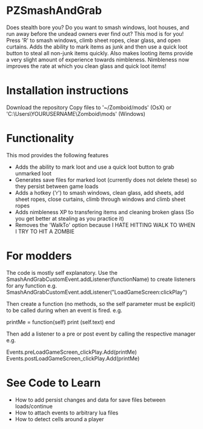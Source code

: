 # PZSmashAndGrab
Does stealth bore you? Do you want to smash windows, loot houses, and run away before the undead owners ever find out? This mod is for you! Press 'R' to smash windows, climb sheet ropes, clear glass, and open curtains. Adds the ability to mark items as junk and then use a quick loot button to steal all non-junk items quickly. Also makes looting items provide a very slight amount of experience towards nimbleness. Nimbleness now improves the rate at which you clean glass and quick loot items!

# Installation instructions
Download the repository
Copy files to '~/Zomboid/mods'  (OsX) or 'C:\Users\YOURUSERNAME\Zomboid\mods' (Windows)

# Functionality
This mod provides the following features

- Adds the ability to mark loot and use a quick loot button to grab unmarked loot
- Generates save files for marked loot (currently does not delete these) so they persist between game loads
- Adds a hotkey ('r') to smash windows, clean glass, add sheets, add sheet ropes, close curtains, climb through windows and climb sheet ropes
- Adds nimbleness XP to transfering items and cleaning broken glass (So you get better at stealing as you practice it)
- Removes the 'WalkTo' option because I HATE HITTING WALK TO WHEN I TRY TO HIT A ZOMBIE

# For modders
The code is mostly self explanatory. Use the SmashAndGrabCustomEvent.addListener(functionName) to create listeners for any function
e.g. SmashAndGrabCustomEvent.addListener("LoadGameScreen:clickPlay")

Then create a function (no methods, so the self parameter must be explicit) to be called during when an event is fired. e.g.

printMe = function(self) 
    print (self.text)
end

Then add a listener to a pre or post event by calling the respective manager e.g.

Events.preLoadGameScreen_clickPlay.Add(printMe)
Events.postLoadGameScreen_clickPlay.Add(printMe)

# See Code to Learn
- How to add persist changes and data for save files between loads/continue
- How to attach events to arbitrary lua files
- How to detect cells around a player
